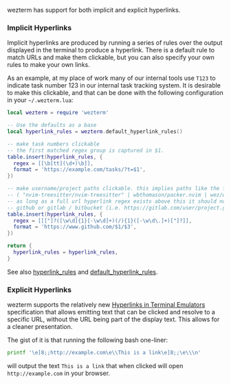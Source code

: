 wezterm has support for both implicit and explicit hyperlinks.

### Implicit Hyperlinks

Implicit hyperlinks are produced by running a series of rules over the output
displayed in the terminal to produce a hyperlink.  There is a default rule
to match URLs and make them clickable, but you can also specify your own rules
to make your own links.

As an example, at my place of work many of our internal tools use `T123` to
indicate task number 123 in our internal task tracking system.  It is desirable
to make this clickable, and that can be done with the following configuration
in your `~/.wezterm.lua`:

```lua
local wezterm = require 'wezterm'

-- Use the defaults as a base
local hyperlink_rules = wezterm.default_hyperlink_rules()

-- make task numbers clickable
-- the first matched regex group is captured in $1.
table.insert(hyperlink_rules, {
  regex = [[\b[tt](\d+)\b]],
  format = 'https://example.com/tasks/?t=$1',
})

-- make username/project paths clickable. this implies paths like the following are for github.
-- ( "nvim-treesitter/nvim-treesitter" | wbthomason/packer.nvim | wez/wezterm | "wez/wezterm.git" )
-- as long as a full url hyperlink regex exists above this it should not match a full url to
-- github or gitlab / bitbucket (i.e. https://gitlab.com/user/project.git is still a whole clickable url)
table.insert(hyperlink_rules, {
  regex = [[["]?([\w\d]{1}[-\w\d]+)(/){1}([-\w\d\.]+)["]?]],
  format = 'https://www.github.com/$1/$3',
})

return {
  hyperlink_rules = hyperlink_rules,
}
```

See also [hyperlink_rules](config/lua/config/hyperlink_rules.md) and
[default_hyperlink_rules](config/lua/wezterm/default_hyperlink_rules.md).


### Explicit Hyperlinks

wezterm supports the relatively new [Hyperlinks in Terminal
Emulators](https://gist.github.com/egmontkob/eb114294efbcd5adb1944c9f3cb5feda)
specification that allows emitting text that can be clicked and resolve to a
specific URL, without the URL being part of the display text.  This allows
for a cleaner presentation.

The gist of it is that running the following bash one-liner:

```bash
printf '\e]8;;http://example.com\e\\This is a link\e]8;;\e\\\n'
```

will output the text `This is a link` that when clicked will open
`http://example.com` in your browser.
